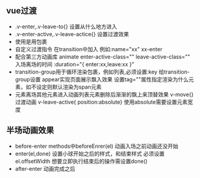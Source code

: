 ## vue过渡 ##


- .v-enter,.v-leave-to{}	设置从什么地方进入
- .v-enter-active,.v-leave-actice{} 设置过渡效果
- 使用是用<transition></transition>包裹 
- 自定义过渡指令 在transition中加入 例如:name="xx" xx-enter
- 配合第三方动画库 animate enter-active-class="" leave-active-class="" 入场离场的时间 :duration="{ enter:xx,leave:xx }"
- transition-group用于循环渲染包裹，例如列表,必须设置:key   给transition-group设置 appear实现页面展示飘入效果 设置tag=""属性指定渲染为什么元素，如不设定则默认渲染为span元素
- 元素离场其他元素进入动画列表元素删除后渐渐的飘上来顶替效果 v-move{} 过渡动画 v-leave-active{ position:absolute} 使用absolute需要设置元素宽度

## 半场动画效果 ##

- before-enter	methods中beforeEnrer(el) 动画入场之前动画还没开始
- enter(el,done) 设置小球开始之后的样式，和结束样式  必须设置el.offsetWidth 想要立即执行结束后的操作需设置done()
- after-enter 动画完成之后

